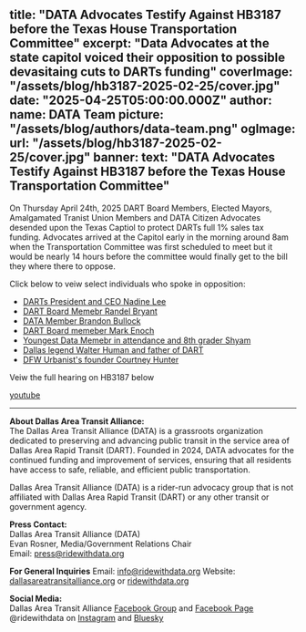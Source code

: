 title: "DATA Advocates Testify Against HB3187 before the Texas House Transportation Committee"
excerpt: "Data Advocates at the state capitol voiced their opposition to possible devasitaing cuts to DARTs funding"
coverImage: "/assets/blog/hb3187-2025-02-25/cover.jpg"
date: "2025-04-25T05:00:00.000Z"
author:
  name: DATA Team
  picture: "/assets/blog/authors/data-team.png"
ogImage:
  url: "/assets/blog/hb3187-2025-02-25/cover.jpg"
banner: 
  text: "DATA Advocates Testify Against HB3187 before the Texas House Transportation Committee"
---

On Thursday April 24th, 2025 DART Board Members, Elected Mayors, Amalgamated Tranist Union Members and DATA Citizen Advocates desended upon the Texas Captiol to protect DARTs full 1% sales tax funding. Advocates arrived at the Capitol early in the morning around 8am when the Transportation Committee was first scheduled to meet but it would be nearly 14 hours before the committee would finally get to the bill they where there to oppose.



Click below to veiw select individuals who spoke in opposition:
- [DARTs President and CEO Nadine Lee](https://www.youtube.com/watch?v=j9yiPQIkzWI&t=955s)
- [DART Board Memebr Randel Bryant](https://www.youtube.com/watch?v=j9yiPQIkzWI&t=5634s)
- [DATA Member Brandon Bullock](https://www.youtube.com/watch?v=j9yiPQIkzWI&t=5841s)
- [DART Board memeber Mark Enoch](https://www.youtube.com/watch?v=j9yiPQIkzWI&t=6969s)
- [Youngest Data Memebr in attendance and 8th grader Shyam](https://www.youtube.com/watch?v=j9yiPQIkzWI&t=8247s)
- [Dallas legend Walter Human and father of DART](https://www.youtube.com/watch?v=j9yiPQIkzWI&t=8626s)
- [DFW Urbanist's founder Courtney Hunter](https://www.youtube.com/watch?v=j9yiPQIkzWI&t=9066s)

Veiw the full hearing on HB3187 below

[youtube](https://www.youtube.com/watch?v=j9yiPQIkzWI)

---

**About Dallas Area Transit Alliance:**  
The Dallas Area Transit Alliance (DATA) is a grassroots organization dedicated to preserving and advancing public transit in the service area of Dallas Area Rapid Transit (DART). Founded in 2024, DATA advocates for the continued funding and improvement of services, ensuring that all residents have access to safe, reliable, and efficient public transportation.  

Dallas Area Transit Alliance (DATA) is a rider-run advocacy group that is not affiliated with Dallas Area Rapid Transit (DART) or any other transit or government agency.  

**Press Contact:**  
Dallas Area Transit Alliance (DATA)  
Evan Rosner, Media/Government Relations Chair    
Email: [press@ridewithdata.org](mailto:press@ridewithdata.org)  

**For General Inquiries**
Email: [info@ridewithdata.org](mailto:info@ridewithdata.org)
Website: [dallasareatransitalliance.org](https://dallasareatransitalliance.org) or [ridewithdata.org](https://ridewithdata.org)  

**Social Media:**  
Dallas Area Transit Alliance [Facebook Group](https://www.facebook.com/groups/7092451177524504) and [Facebook Page](https://www.facebook.com/profile.php?id=61563559341185)  
@ridewithdata on [Instagram](https://instagram.com/ridewithdata) and [Bluesky](https://bsky.app/profile/ridewithdata.org) 
